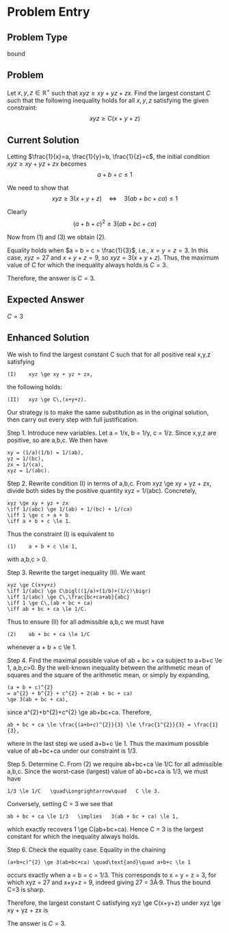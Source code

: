 # Problem Entry

## Problem Type
bound

## Problem
Let $x, y, z \in \mathbb{R}^{+}$ such that $xyz \geq xy + yz + zx$. Find the largest constant $C$ such that the following inequality holds for all $x, y, z$ satisfying the given constraint:
$$
xyz \geq C(x + y + z)
$$

## Current Solution
Letting $\frac{1}{x}=a, \frac{1}{y}=b, \frac{1}{z}=c$, the initial condition $x y z \geq x y+y z+z x$ becomes
$$
\begin{equation*}
a+b+c \leq 1 \tag{1}
\end{equation*}
$$

We need to show that
$$
\begin{equation*}
x y z \geq 3(x+y+z) \quad \Leftrightarrow \quad 3(a b+b c+c a) \leq 1 \tag{2}
\end{equation*}
$$

Clearly
$$
\begin{equation*}
(a+b+c)^{2} \geq 3(a b+b c+c a) \tag{3}
\end{equation*}
$$

Now from (1) and (3) we obtain (2).

Equality holds when $a = b = c = \frac{1}{3}$, i.e., $x = y = z = 3$. In this case, $xyz = 27$ and $x + y + z = 9$, so $xyz = 3(x + y + z)$. Thus, the maximum value of $C$ for which the inequality always holds is $C = 3$.

Therefore, the answer is $C = 3$.

## Expected Answer
$C = 3$

## Enhanced Solution
We wish to find the largest constant C such that for all positive real x,y,z satisfying

    (I)    xyz \ge xy + yz + zx,

the following holds:

    (II)   xyz \ge C\,(x+y+z). 

Our strategy is to make the same substitution as in the original solution, then carry out every step with full justification.

Step 1.  Introduce new variables.
Let a = 1/x,
    b = 1/y,
    c = 1/z.
Since x,y,z are positive, so are a,b,c.  We then have

    xy = (1/a)(1/b) = 1/(ab),
    yz = 1/(bc),
    zx = 1/(ca),
    xyz = 1/(abc).

Step 2.  Rewrite condition (I) in terms of a,b,c.
From xyz \ge xy + yz + zx, divide both sides by the positive quantity xyz = 1/(abc).  Concretely,

    xyz \ge xy + yz + zx
    \iff 1/(abc) \ge 1/(ab) + 1/(bc) + 1/(ca)
    \iff 1 \ge c + a + b
    \iff a + b + c \le 1.

Thus the constraint (I) is equivalent to

    (1)    a + b + c \le 1,
with a,b,c > 0.

Step 3.  Rewrite the target inequality (II).
We want

    xyz \ge C(x+y+z)
    \iff 1/(abc) \ge C\bigl((1/a)+(1/b)+(1/c)\bigr)
    \iff 1/(abc) \ge C\,\frac{bc+ca+ab}{abc}
    \iff 1 \ge C\,(ab + bc + ca)
    \iff ab + bc + ca \le 1/C.

Thus to ensure (II) for all admissible a,b,c we must have

    (2)    ab + bc + ca \le 1/C
whenever a + b + c \le 1.

Step 4.  Find the maximal possible value of ab + bc + ca subject to a+b+c \le 1, a,b,c>0.
By the well-known inequality between the arithmetic mean of squares and the square of the arithmetic mean, or simply by expanding,

    (a + b + c)^{2}
    = a^{2} + b^{2} + c^{2} + 2(ab + bc + ca)
    \ge 3(ab + bc + ca),

since a^{2}+b^{2}+c^{2} \ge ab+bc+ca.  Therefore,

    ab + bc + ca \le \frac{(a+b+c)^{2}}{3} \le \frac{1^{2}}{3} = \frac{1}{3},

where in the last step we used a+b+c \le 1.  Thus the maximum possible value of ab+bc+ca under our constraint is 1/3.

Step 5.  Determine C.
From (2) we require ab+bc+ca \le 1/C for all admissible a,b,c.  Since the worst-case (largest) value of ab+bc+ca is 1/3, we must have

    1/3 \le 1/C   \quad\Longrightarrow\quad   C \le 3.

Conversely, setting C = 3 we see that

    ab + bc + ca \le 1/3   \implies   3(ab + bc + ca) \le 1,

which exactly recovers 1 \ge C(ab+bc+ca).  Hence C = 3 is the largest constant for which the inequality always holds.

Step 6.  Check the equality case.
Equality in the chaining

    (a+b+c)^{2} \ge 3(ab+bc+ca) \quad\text{and}\quad a+b+c \le 1

occurs exactly when a = b = c = 1/3.  This corresponds to x = y = z = 3, for which xyz = 27 and x+y+z = 9, indeed giving 27 = 3Â·9.  Thus the bound C=3 is sharp.

Therefore, the largest constant C satisfying xyz \ge C(x+y+z) under xyz \ge xy + yz + zx is

The answer is $C=3$.  
